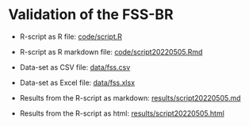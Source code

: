 Validation of the FSS-BR
========================

 - R-script as R file: [code/script.R](code/script.R)
 - R-script as R markdown file: [code/script20220505.Rmd](code/script20220505.Rmd)
 - Data-set as CSV file: [data/fss.csv](data/fss.csv)
 - Data-set as Excel file: [data/fss.xlsx](data/fss.xlsx)

 - Results from the R-script as markdown: [results/script20220505.md](code/script20220505.md)
 - Results from the R-script as html: [results/script20220505.html](code/script20220505.html)
 